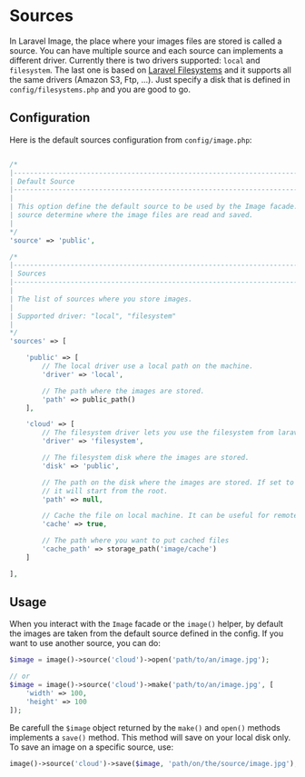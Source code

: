 # Sources
In Laravel Image, the place where your images files are stored is called a source. You can have multiple source and each source can implements a different driver. Currently there is two drivers supported: `local` and `filesystem`. The last one is based on [Laravel Filesystems](https://laravel.com/docs/5.5/filesystem) and it supports all the same drivers (Amazon S3, Ftp, ...). Just specify a disk that is defined in `config/filesystems.php` and you are good to go.

## Configuration
Here is the default sources configuration from `config/image.php`:

```php

/*
|--------------------------------------------------------------------------
| Default Source
|--------------------------------------------------------------------------
|
| This option define the default source to be used by the Image facade. The
| source determine where the image files are read and saved.
|
*/
'source' => 'public',

/*
|--------------------------------------------------------------------------
| Sources
|--------------------------------------------------------------------------
|
| The list of sources where you store images.
|
| Supported driver: "local", "filesystem"
|
*/
'sources' => [

    'public' => [
        // The local driver use a local path on the machine.
        'driver' => 'local',

        // The path where the images are stored.
        'path' => public_path()
    ],

    'cloud' => [
        // The filesystem driver lets you use the filesystem from laravel.
        'driver' => 'filesystem',

        // The filesystem disk where the images are stored.
        'disk' => 'public',

        // The path on the disk where the images are stored. If set to null,
        // it will start from the root.
        'path' => null,

        // Cache the file on local machine. It can be useful for remote files.
        'cache' => true,

        // The path where you want to put cached files
        'cache_path' => storage_path('image/cache')
    ]

],

```

## Usage
When you interact with the `Image` facade or the `image()` helper, by default the images are taken from the default source defined in the config. If you want to use another source, you can do:
```php
$image = image()->source('cloud')->open('path/to/an/image.jpg');

// or
$image = image()->source('cloud')->make('path/to/an/image.jpg', [
    'width' => 100,
    'height' => 100
]);
```

Be carefull the `$image` object returned by the `make()` and `open()` methods implements a `save()` method. This method will save on your local disk only. To save an image on a specific source, use:
```php
image()->source('cloud')->save($image, 'path/on/the/source/image.jpg');
```

